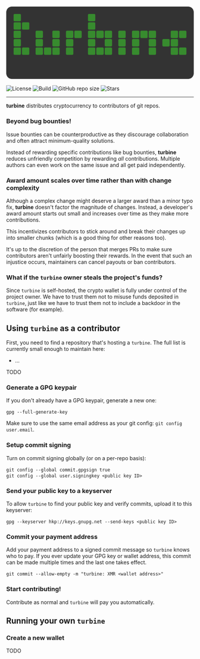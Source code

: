 <p align="center">
	<img src="https://raw.githubusercontent.com/fossable/turbine/master/.github/images/turbine-256.png" />
</p>

![License](https://img.shields.io/github/license/fossable/turbine)
![Build](https://github.com/fossable/turbine/actions/workflows/test.yml/badge.svg)
![GitHub repo size](https://img.shields.io/github/repo-size/fossable/turbine)
![Stars](https://img.shields.io/github/stars/fossable/turbine?style=social)
<hr>

**turbine** distributes cryptocurrency to contributors of git repos.

### Beyond bug bounties!

Issue bounties can be counterproductive as they discourage collaboration and
often attract minimum-quality solutions.

Instead of rewarding specific contributions like bug bounties, **turbine**
reduces unfriendly competition by rewarding _all_ contributions. Multiple
authors can even work on the same issue and all get paid independently.

### Award amount scales over time rather than with change complexity

Although a complex change might deserve a larger award than a minor typo fix,
**turbine** doesn't factor the magnitude of changes. Instead, a developer's award
amount starts out small and increases over time as they make more contributions.

This incentivizes contributors to stick around and break their changes up into
smaller chunks (which is a good thing for other reasons too).

It's up to the discretion of the person that merges PRs to make sure contributors
aren't unfairly boosting their rewards. In the event that such an injustice
occurs, maintainers can cancel payouts or ban contributors.

### What if the `turbine` owner steals the project's funds?

Since `turbine` is self-hosted, the crypto wallet is fully under control of the
project owner. We have to trust them not to misuse funds deposited in `turbine`,
just like we have to trust them not to include a backdoor in the software (for example).

## Using `turbine` as a contributor

First, you need to find a repository that's hosting a `turbine`. The full list
is currently small enough to maintain here:

- ...

TODO

### Generate a GPG keypair

If you don't already have a GPG keypair, generate a new one:

```
gpg --full-generate-key
```

Make sure to use the same email address as your git config: `git config user.email`.

### Setup commit signing

Turn on commit signing globally (or on a per-repo basis):

```
git config --global commit.gpgsign true
git config --global user.signingkey <public key ID>
```

### Send your public key to a keyserver

To allow `turbine` to find your public key and verify commits, upload it to this
keyserver:

```
gpg --keyserver hkp://keys.gnupg.net --send-keys <public key ID>
```

### Commit your payment address

Add your payment address to a signed commit message so `turbine` knows who to pay.
If you ever update your GPG key or wallet address, this commit can be made multiple
times and the last one takes effect.

```
git commit --allow-empty -m "turbine: XMR <wallet address>"
```

### Start contributing!

Contribute as normal and `turbine` will pay you automatically.

## Running your own `turbine`

### Create a new wallet
TODO
